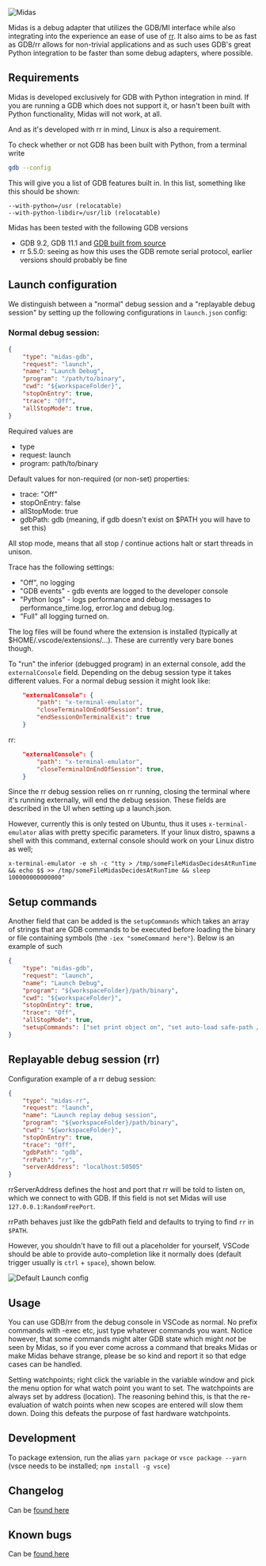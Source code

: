 ![Midas](docs/index_large.png)

Midas is a debug adapter that utilizes the GDB/MI interface while also integrating into the experience an ease of use of [rr](https://rr-project.org/). It also aims to be as fast as GDB/rr allows for non-trivial applications and as such uses GDB's great Python integration to be faster than some debug adapters, where possible.

## Requirements
Midas is developed exclusively for GDB with Python integration in mind. If you are running a GDB which does not support it, or hasn't been built with Python functionality, Midas will not work, at all.

And as it's developed with rr in mind, Linux is also a requirement.

To check whether or not GDB has been built with Python, from a terminal write
```bash
gdb --config
```

This will give you a list of GDB features built in. In this list, something like this should be shown:

    --with-python=/usr (relocatable)
    --with-python-libdir=/usr/lib (relocatable)


Midas has been tested with the following GDB versions
- GDB 9.2, GDB 11.1 and [GDB built from source](https://www.sourceware.org/gdb/current/)
- rr 5.5.0: seeing as how this uses the GDB remote serial protocol, earlier versions should probably be fine

## Launch configuration

We distinguish between a "normal" debug session and a "replayable debug session" by setting up the following configurations
in `launch.json` config:

### Normal debug session:
```json
{
    "type": "midas-gdb",
    "request": "launch",
    "name": "Launch Debug",
    "program": "/path/to/binary",
    "cwd": "${workspaceFolder}",
    "stopOnEntry": true,
    "trace": "Off",
    "allStopMode": true,
}
```
Required values are
- type
- request: launch
- program: path/to/binary

Default values for non-required (or non-set) properties:
- trace: "Off"
- stopOnEntry: false
- allStopMode: true
- gdbPath: gdb (meaning, if gdb doesn't exist on $PATH you will have to set this)

All stop mode, means that all stop / continue actions halt or start threads in unison.

Trace has the following settings:
- "Off", no logging
- "GDB events" - gdb events are logged to the developer console
- "Python logs" - logs performance and debug messages to performance_time.log, error.log and debug.log.
- "Full" all logging turned on.

The log files will be found where the extension is installed (typically at $HOME/.vscode/extensions/...). These are currently very bare bones though.

To "run" the inferior (debugged program) in an external console, add the `externalConsole` field. Depending
on the debug session type it takes different values. For a normal debug session it might look like:

```json
    "externalConsole": {
        "path": "x-terminal-emulator", 
        "closeTerminalOnEndOfSession": true, 
        "endSessionOnTerminalExit": true 
    }
```

rr:

```json
    "externalConsole": {
        "path": "x-terminal-emulator", 
        "closeTerminalOnEndOfSession": true, 
    }
```

Since the rr debug session relies on rr running, closing the terminal where it's running externally, will
end the debug session. These fields are described in the UI when setting up a launch.json.

However, currently this is only tested on Ubuntu, thus it uses `x-terminal-emulator` alias with pretty specific parameters. If your linux distro, spawns
a shell with this command, external console should work on your Linux distro as well;

`x-terminal-emulator -e sh -c "tty > /tmp/someFileMidasDecidesAtRunTime && echo $$ >> /tmp/someFileMidasDecidesAtRunTime && sleep 100000000000000"`

## Setup commands
Another field that can be added is the `setupCommands` which takes an array of strings that are GDB commands to be executed before
loading the binary or file containing symbols (the `-iex "someCommand here"`). Below is an example of such

```json
{
    "type": "midas-gdb",
    "request": "launch",
    "name": "Launch Debug",
    "program": "${workspaceFolder}/path/binary",
    "cwd": "${workspaceFolder}",
    "stopOnEntry": true,
    "trace": "Off",
    "allStopMode": true,
    "setupCommands": ["set print object on", "set auto-load safe-path /"]
}
```

## Replayable debug session (rr)

Configuration example of a rr debug session:
```json
{
    "type": "midas-rr",
    "request": "launch",
    "name": "Launch replay debug session",
    "program": "${workspaceFolder}/path/binary",
    "cwd": "${workspaceFolder}",
    "stopOnEntry": true,
    "trace": "Off",
    "gdbPath": "gdb",
    "rrPath": "rr",
    "serverAddress": "localhost:50505"
}
```

rrServerAddress defines the host and port that rr will be told to listen on, which we connect to with GDB. If this field is not set
Midas will use `127.0.0.1:RandomFreePort`.

rrPath behaves just like the gdbPath field and defaults to trying to find `rr` in `$PATH`.

However, you shouldn't have to fill out a placeholder for yourself, VSCode should be able to provide auto-completion like it normally does (default trigger usually is `ctrl` + `space`), shown below.

![Default Launch config](docs/launchconfig.gif)

## Usage
You can use GDB/rr from the debug console in VSCode as normal. No prefix commands with -exec etc, just type whatever commands you want. Notice however, that some commands might alter GDB state which might *not* be seen by Midas, so if you ever come across a command that breaks Midas or make Midas behave strange, please be so kind and report it so that edge cases can be handled.

Setting watchpoints; right click the variable in the variable window and pick the menu option for what watch point you want to set. The watchpoints are always set by address (location). The reasoning behind this, is that the re-evaluation of watch points when new scopes are entered will slow them down. Doing this defeats the purpose of fast hardware watchpoints.

## Development

To package extension, run the alias
`yarn package` or `vsce package --yarn` (vsce needs to be installed; `npm install -g vsce`)

## Changelog
Can be [found here](docs/CHANGELOG.md)

## Known bugs
Can be [found here](docs/BUGS.MD)